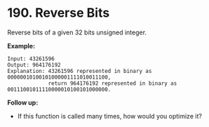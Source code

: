 # 190. Reverse Bits

Reverse bits of a given 32 bits unsigned integer.

__Example:__

```
Input: 43261596
Output: 964176192
Explanation: 43261596 represented in binary as 00000010100101000001111010011100,
             return 964176192 represented in binary as 00111001011110000010100101000000.
```

__Follow up:__

* If this function is called many times, how would you optimize it?
